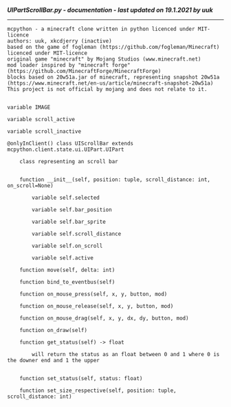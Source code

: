***UIPartScrollBar.py - documentation - last updated on 19.1.2021 by uuk***
___

    mcpython - a minecraft clone written in python licenced under MIT-licence
    authors: uuk, xkcdjerry (inactive)
    based on the game of fogleman (https://github.com/fogleman/Minecraft) licenced under MIT-licence
    original game "minecraft" by Mojang Studios (www.minecraft.net)
    mod loader inspired by "minecraft forge" (https://github.com/MinecraftForge/MinecraftForge)
    blocks based on 20w51a.jar of minecraft, representing snapshot 20w51a
    (https://www.minecraft.net/en-us/article/minecraft-snapshot-20w51a)
    This project is not official by mojang and does not relate to it.


    variable IMAGE

    variable scroll_active

    variable scroll_inactive

    @onlyInClient() class UIScrollBar extends mcpython.client.state.ui.UIPart.UIPart
        
        class representing an scroll bar


        function __init__(self, position: tuple, scroll_distance: int, on_scroll=None)

            variable self.selected

            variable self.bar_position

            variable self.bar_sprite

            variable self.scroll_distance

            variable self.on_scroll

            variable self.active

        function move(self, delta: int)

        function bind_to_eventbus(self)

        function on_mouse_press(self, x, y, button, mod)

        function on_mouse_release(self, x, y, button, mod)

        function on_mouse_drag(self, x, y, dx, dy, button, mod)

        function on_draw(self)

        function get_status(self) -> float
            
            will return the status as an float between 0 and 1 where 0 is the downer end and 1 the upper


        function set_status(self, status: float)

        function set_size_respective(self, position: tuple, scroll_distance: int)